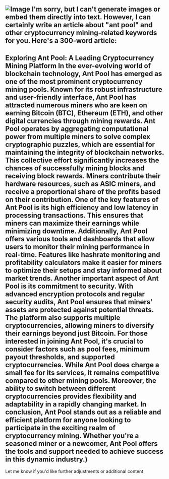 
![Image](https://github.com/user-attachments/assets/d7419ec9-dc67-403f-bf28-8faea5f1f74f)
I'm sorry, but I can't generate images or embed them directly into text. However, I can certainly write an article about "ant pool" and other cryptocurrency mining-related keywords for you. Here's a 300-word article:
---
**Exploring Ant Pool: A Leading Cryptocurrency Mining Platform**
In the ever-evolving world of blockchain technology, **Ant Pool** has emerged as one of the most prominent **cryptocurrency mining pools**. Known for its robust infrastructure and user-friendly interface, Ant Pool has attracted numerous miners who are keen on earning **Bitcoin (BTC)**, **Ethereum (ETH)**, and other digital currencies through **mining rewards**.
Ant Pool operates by aggregating computational power from multiple miners to solve complex cryptographic puzzles, which are essential for maintaining the integrity of blockchain networks. This collective effort significantly increases the chances of successfully mining blocks and receiving block rewards. Miners contribute their hardware resources, such as **ASIC miners**, and receive a proportional share of the profits based on their contribution.
One of the key features of Ant Pool is its **high efficiency** and **low latency** in processing transactions. This ensures that miners can maximize their earnings while minimizing downtime. Additionally, Ant Pool offers various tools and dashboards that allow users to monitor their mining performance in real-time. Features like **hashrate monitoring** and **profitability calculators** make it easier for miners to optimize their setups and stay informed about market trends.
Another important aspect of Ant Pool is its commitment to **security**. With advanced encryption protocols and regular security audits, Ant Pool ensures that miners' assets are protected against potential threats. The platform also supports multiple cryptocurrencies, allowing miners to diversify their earnings beyond just Bitcoin.
For those interested in joining Ant Pool, it's crucial to consider factors such as **pool fees**, **minimum payout thresholds**, and **supported cryptocurrencies**. While Ant Pool does charge a small fee for its services, it remains competitive compared to other mining pools. Moreover, the ability to switch between different cryptocurrencies provides flexibility and adaptability in a rapidly changing market.
In conclusion, Ant Pool stands out as a reliable and efficient platform for anyone looking to participate in the exciting realm of cryptocurrency mining. Whether you're a seasoned miner or a newcomer, Ant Pool offers the tools and support needed to achieve success in this dynamic industry.)
--- 
Let me know if you'd like further adjustments or additional content

